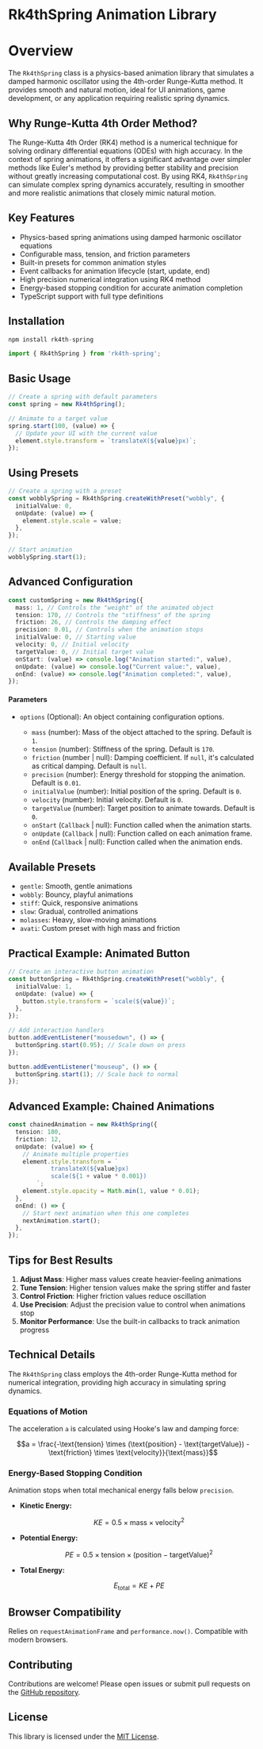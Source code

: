 # Rk4thSpring Animation Library

# Overview

The `Rk4thSpring` class is a physics-based animation library that simulates a damped harmonic oscillator using the 4th-order Runge-Kutta method. It provides smooth and natural motion, ideal for UI animations, game development, or any application requiring realistic spring dynamics.

## Why Runge-Kutta 4th Order Method?

The Runge-Kutta 4th Order (RK4) method is a numerical technique for solving ordinary differential equations (ODEs) with high accuracy. In the context of spring animations, it offers a significant advantage over simpler methods like Euler's method by providing better stability and precision without greatly increasing computational cost. By using RK4, `Rk4thSpring` can simulate complex spring dynamics accurately, resulting in smoother and more realistic animations that closely mimic natural motion.

## Key Features

- Physics-based spring animations using damped harmonic oscillator equations
- Configurable mass, tension, and friction parameters
- Built-in presets for common animation styles
- Event callbacks for animation lifecycle (start, update, end)
- High precision numerical integration using RK4 method
- Energy-based stopping condition for accurate animation completion
- TypeScript support with full type definitions

## Installation

```typescript
npm install rk4th-spring

import { Rk4thSpring } from 'rk4th-spring';
```

## Basic Usage

```typescript
// Create a spring with default parameters
const spring = new Rk4thSpring();

// Animate to a target value
spring.start(100, (value) => {
  // Update your UI with the current value
  element.style.transform = `translateX(${value}px)`;
});
```

## Using Presets

```typescript
// Create a spring with a preset
const wobblySpring = Rk4thSpring.createWithPreset("wobbly", {
  initialValue: 0,
  onUpdate: (value) => {
    element.style.scale = value;
  },
});

// Start animation
wobblySpring.start(1);
```

## Advanced Configuration

```typescript
const customSpring = new Rk4thSpring({
  mass: 1, // Controls the "weight" of the animated object
  tension: 170, // Controls the "stiffness" of the spring
  friction: 26, // Controls the damping effect
  precision: 0.01, // Controls when the animation stops
  initialValue: 0, // Starting value
  velocity: 0, // Initial velocity
  targetValue: 0, // Initial target value
  onStart: (value) => console.log("Animation started:", value),
  onUpdate: (value) => console.log("Current value:", value),
  onEnd: (value) => console.log("Animation completed:", value),
});
```

#### Parameters

- `options` (Optional): An object containing configuration options.

  - `mass` (number): Mass of the object attached to the spring. Default is `1`.
  - `tension` (number): Stiffness of the spring. Default is `170`.
  - `friction` (number | null): Damping coefficient. If `null`, it's calculated as critical damping. Default is `null`.
  - `precision` (number): Energy threshold for stopping the animation. Default is `0.01`.
  - `initialValue` (number): Initial position of the spring. Default is `0`.
  - `velocity` (number): Initial velocity. Default is `0`.
  - `targetValue` (number): Target position to animate towards. Default is `0`.
  - `onStart` (`Callback` | null): Function called when the animation starts.
  - `onUpdate` (`Callback` | null): Function called on each animation frame.
  - `onEnd` (`Callback` | null): Function called when the animation ends.

## Available Presets

- `gentle`: Smooth, gentle animations
- `wobbly`: Bouncy, playful animations
- `stiff`: Quick, responsive animations
- `slow`: Gradual, controlled animations
- `molasses`: Heavy, slow-moving animations
- `avati`: Custom preset with high mass and friction

## Practical Example: Animated Button

```typescript
// Create an interactive button animation
const buttonSpring = Rk4thSpring.createWithPreset("wobbly", {
  initialValue: 1,
  onUpdate: (value) => {
    button.style.transform = `scale(${value})`;
  },
});

// Add interaction handlers
button.addEventListener("mousedown", () => {
  buttonSpring.start(0.95); // Scale down on press
});

button.addEventListener("mouseup", () => {
  buttonSpring.start(1); // Scale back to normal
});
```

## Advanced Example: Chained Animations

```typescript
const chainedAnimation = new Rk4thSpring({
  tension: 180,
  friction: 12,
  onUpdate: (value) => {
    // Animate multiple properties
    element.style.transform = `
            translateX(${value}px)
            scale(${1 + value * 0.001})
        `;
    element.style.opacity = Math.min(1, value * 0.01);
  },
  onEnd: () => {
    // Start next animation when this one completes
    nextAnimation.start();
  },
});
```

## Tips for Best Results

1. **Adjust Mass**: Higher mass values create heavier-feeling animations
2. **Tune Tension**: Higher tension values make the spring stiffer and faster
3. **Control Friction**: Higher friction values reduce oscillation
4. **Use Precision**: Adjust the precision value to control when animations stop
5. **Monitor Performance**: Use the built-in callbacks to track animation progress

## Technical Details

The `Rk4thSpring` class employs the 4th-order Runge-Kutta method for numerical integration, providing high accuracy in simulating spring dynamics.

### Equations of Motion

The acceleration `a` is calculated using Hooke's law and damping force:

```math
a = \frac{-\text{tension} \times (\text{position} - \text{targetValue}) - \text{friction} \times \text{velocity}}{\text{mass}}
```

### Energy-Based Stopping Condition

Animation stops when total mechanical energy falls below `precision`.

- **Kinetic Energy:**

  ```math
  KE = 0.5 \times \text{mass} \times \text{velocity}^2
  ```

- **Potential Energy:**

  ```math
  PE = 0.5 \times \text{tension} \times (\text{position} - \text{targetValue})^2
  ```

- **Total Energy:**

  ```math
  E_{\text{total}} = KE + PE
  ```

## Browser Compatibility

Relies on `requestAnimationFrame` and `performance.now()`. Compatible with modern browsers.

## Contributing

Contributions are welcome! Please open issues or submit pull requests on the [GitHub repository](https://github.com/KhaledSMQ/Rk4thSpring).

## License

This library is licensed under the [MIT License](LICENSE).
